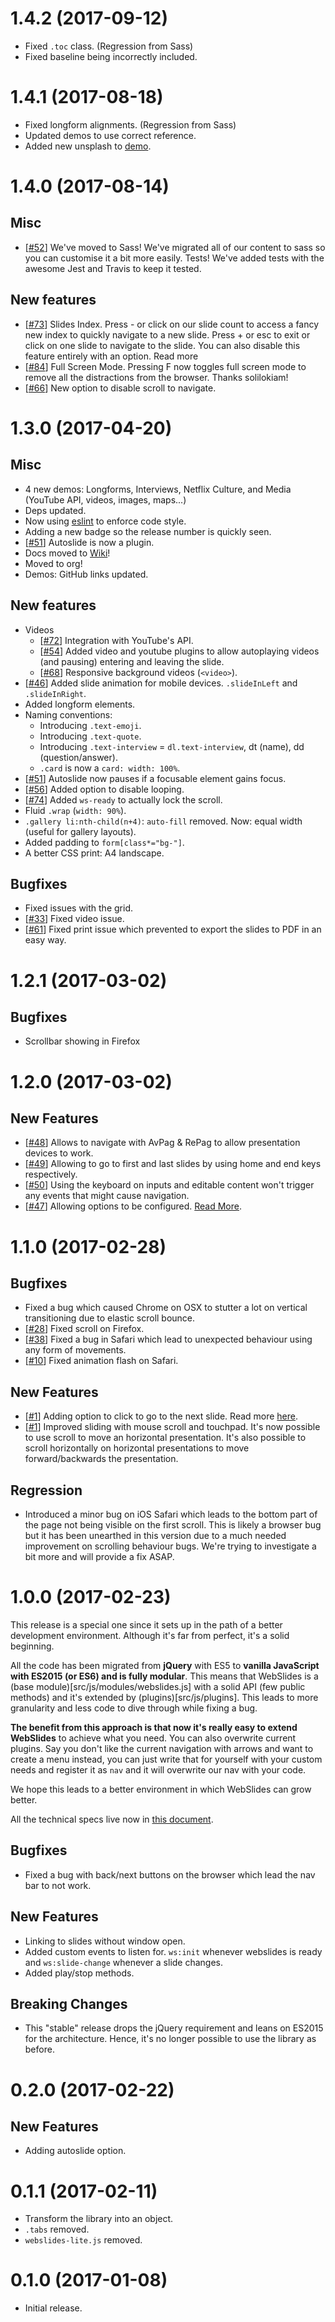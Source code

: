 # 1.4.2 (2017-09-12)

- Fixed `.toc` class. (Regression from Sass)
- Fixed baseline being incorrectly included.

# 1.4.1 (2017-08-18)

- Fixed longform alignments. (Regression from Sass)
- Updated demos to use correct reference.
- Added new unsplash to [demo](http://webslides.tv/demos/keynote).

# 1.4.0 (2017-08-14)

## Misc

- [[#52]((https://github.com/webslides/webslides/issues/52))] We've moved to Sass! We've migrated all of our content to sass so you can customise it a bit more easily.
Tests! We've added tests with the awesome Jest and Travis to keep it tested.

## New features

- [[#73]((https://github.com/webslides/webslides/issues/73))] Slides Index. Press - or click on our slide count to access a fancy new index to quickly navigate to a new slide. Press + or esc to exit or click on one slide to navigate to the slide. You can also disable this feature entirely with an option. Read more
- [[#84]((https://github.com/webslides/webslides/issues/84))] Full Screen Mode. Pressing F now toggles full screen mode to remove all the distractions from the browser. Thanks solilokiam!
- [[#66]((https://github.com/webslides/webslides/issues/66))] New option to disable scroll to navigate.

# 1.3.0 (2017-04-20)

## Misc

- 4 new demos: Longforms, Interviews, Netflix Culture, and Media (YouTube API, videos, images, maps...)
- Deps updated.
- Now using [eslint](http://eslint.org/) to enforce code style.
- Adding a new badge so the release number is quickly seen.
- [[#51](https://github.com/webslides/webslides/issues/51)] Autoslide is now a plugin.
- Docs moved to [Wiki](https://github.com/webslides/WebSlides/wiki)!
- Moved to org!
- Demos: GitHub links updated.

## New features

- Videos
  - [[#72](https://github.com/webslides/webslides/issues/72)] Integration with YouTube's API.
  - [[#54](https://github.com/webslides/webslides/issues/54)] Added video and youtube plugins to allow autoplaying videos (and pausing) entering and leaving the slide.
  - [[#68](https://github.com/webslides/webslides/issues/68)] Responsive background videos (`<video>`).
- [[#46](https://github.com/webslides/webslides/issues/46)] Added slide animation for mobile devices. `.slideInLeft` and `.slideInRight`.
- Added longform elements.
- Naming conventions: 
  - Introducing `.text-emoji`.
  - Introducing `.text-quote`.
  - Introducing `.text-interview` = `dl.text-interview`, dt (name), dd (question/answer).
  - `.card` is now a `card: width: 100%`.
- [[#51](https://github.com/webslides/webslides/issues/51)] Autoslide now pauses if a focusable element gains focus.
- [[#56](https://github.com/webslides/webslides/issues/56)] Added option to disable looping.
- [[#74](https://github.com/webslides/webslides/issues/74)] Added `ws-ready` to actually lock the scroll.
- Fluid `.wrap` (`width: 90%`).
- `.gallery li:nth-child(n+4)`: `auto-fill` removed. Now: equal width (useful for gallery layouts).
- Added padding to `form[class*="bg-"]`.
- A better CSS print: A4 landscape.

## Bugfixes

- Fixed issues with the grid.
- [[#33](https://github.com/webslides/webslides/issues/33)] Fixed video issue.
- [[#61](https://github.com/webslides/webslides/issues/61)] Fixed print issue which prevented to export the slides to PDF in an easy way.


# 1.2.1 (2017-03-02)

## Bugfixes

- Scrollbar showing in Firefox

# 1.2.0 (2017-03-02)

## New Features

- [[#48](https://github.com/webslides/webslides/issues/48)] Allows to navigate with AvPag & RePag to allow presentation devices to work.
- [[#49](https://github.com/webslides/webslides/issues/49)] Allowing to go to first and last slides by using home and end keys respectively.
- [[#50](https://github.com/webslides/webslides/issues/50)] Using the keyboard on inputs and editable content won't trigger any events that might cause navigation.
- [[#47](https://github.com/webslides/webslides/issues/47)] Allowing options to be configured. [Read More](/docs/technical.md#options).

# 1.1.0 (2017-02-28)

## Bugfixes

- Fixed a bug which caused Chrome on OSX to stutter a lot on vertical transitioning due to elastic scroll bounce.
- [[#28](https://github.com/webslides/webslides/issues/28)] Fixed scroll on Firefox.
- [[#38](https://github.com/webslides/webslides/issues/38)] Fixed a bug in Safari which lead to unexpected behaviour using any form of movements.
- [[#10](https://github.com/webslides/webslides/issues/10)] Fixed animation flash on Safari.

## New Features

- [[#1](https://github.com/webslides/webslides/issues/1)] Adding option to click to go to the next slide. Read more [here](https://github.com/webslides/webslides/blob/master/docs/click-to-nav.md).
- [[#1](https://github.com/webslides/webslides/issues/1)] Improved sliding with mouse scroll and touchpad. It's now possible to use scroll to move an horizontal presentation.
It's also possible to scroll horizontally on horizontal presentations to move forward/backwards the presentation.

## Regression

- Introduced a minor bug on iOS Safari which leads to the bottom part of the page not being visible on the first scroll. This is likely a browser bug but it has been unearthed in this version due to a much needed improvement on scrolling behaviour bugs. We're trying to investigate a bit more and will provide a fix ASAP.

# 1.0.0 (2017-02-23)

This release is a special one since it sets up in the path of a better development environment. Although it's far from
perfect, it's a solid beginning.

All the code has been migrated from **jQuery** with ES5 to **vanilla JavaScript with ES2015 (or ES6) and is fully modular**.
This means that WebSlides is a (base module)[src/js/modules/webslides.js] with a solid API (few public methods) and
it's extended by (plugins)[src/js/plugins]. This leads to more granularity and less code to dive through while fixing a
bug.

**The benefit from this approach is that now it's really easy to extend WebSlides** to achieve what you need. You can also
overwrite current plugins. Say you don't like the current navigation with arrows and want to create a menu instead, you
can just write that for yourself with your custom needs and register it as `nav` and it will overwrite our nav with
your code.

We hope this leads to a better environment in which WebSlides can grow better.

All the technical specs live now in [this document](docs/technical.md).

## Bugfixes

- Fixed a bug with back/next buttons on the browser which lead the nav bar to not work.

## New Features

- Linking to slides without window open.
- Added custom events to listen for. `ws:init` whenever webslides is ready and `ws:slide-change` whenever a slide changes.
- Added play/stop methods.

## Breaking Changes

- This "stable" release drops the jQuery requirement and leans on ES2015 for the architecture. Hence, it's no longer possible
to use the library as before.

# 0.2.0 (2017-02-22)

## New Features

- Adding autoslide option.

# 0.1.1 (2017-02-11)

- Transform the library into an object.
- `.tabs` removed.
- `webslides-lite.js` removed.

# 0.1.0 (2017-01-08)

- Initial release.
